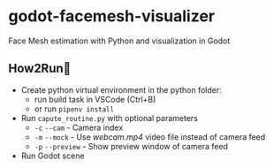 # godot-facemesh-visualizer
Face Mesh estimation with Python and visualization in Godot

## How2Run🤔
- Create python virtual environment in the python folder:
    - run build task in VSCode (Ctrl+B)
    - or run `pipenv install`
- Run `capute_routine.py` with optional parameters
    - `-c` `--cam` - Camera index
    - `-m` `--mock` - Use _webcam.mp4_ video file instead of camera feed
    - `-p` `--preview` - Show preview window of camera feed
- Run Godot scene